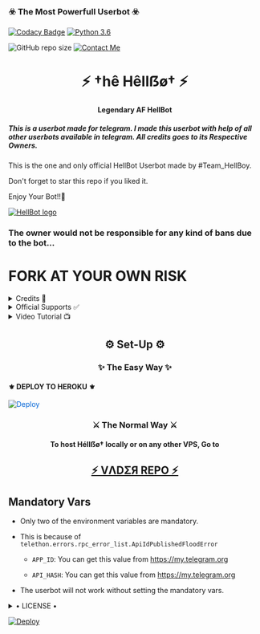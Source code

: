 <h3>☣️ The Most Powerfull Userbot ☣️</h3>

[![Codacy Badge](https://api.codacy.com/project/badge/Grade/f7c51539e67b483bb8d7749acca51d3a)](https://app.codacy.com/gh/HellBoy-OP/HellBot?utm_source=github.com&utm_medium=referral&utm_content=HellBoy-OP/HellBot&utm_campaign=Badge_Grade_Settings)
[![Python 3.6](https://img.shields.io/badge/Python-3.6%20or%20newer-blue.svg)](https://www.python.org/downloads/release/python-360/)

![GitHub repo size](https://img.shields.io/github/repo-size/HellBoy-OP/Hellbot)
[![Contact Me](https://img.shields.io/badge/Telegram-Contact%20Me-informational)](https://t.me/kraken_the_badass)

<h1 align="center">⚡ †hê Hêllẞø† ⚡</h1>

<h4 align="center">Legendary AF HellBot</h4>

<h5>This is a userbot made for telegram. I made this userbot with help of all other userbots available in telegram. All credits goes to its Respective Owners.</h5>

This is the one and only official HellBot Userbot made by #Team_HellBoy.

Don't forget to star this repo if you liked it.

Enjoy Your Bot!!💝

[![HellBot logo](https://telegra.ph/file/2165457cc7e428ff64919.jpg)](https://t.me/hellbot_official)

### The owner would not be responsible for any kind of bans due to the bot...

# FORK AT YOUR OWN RISK

<details>

  <summary> Credits 🏅 </summary>

• [JaaduBot](https://github.com/Amberyt/JaaduBot)

• [CatUserbot](https://github.com/sandy1709/catuserbot)

• [Uniborg](https://github.com/spechide/uniborg)

</details>

<details>

  <summary> Official Supports ✅ </summary>

```

Get help regarding setting up 

your Hêllẞø† in our official 

support Group and get updates

notifications in Update Channel.

```

<a href="https://t.me/HellBot_Official"><img src="https://img.shields.io/badge/Join-Support%20Channel-red.svg?style=for-the-badge&logo=Telegram"></a>

<a href="https://t.me/HellBot_Official_Chat"><img src="https://img.shields.io/badge/Join-Support%20Group-blue.svg?style=for-the-badge&logo=Telegram"></a>

</details>

<details>

  <summary> Video Tutorial 📺 </summary>

```

Official YouTube Channel Of Hêllẞø†.

Click on the link below to get tutorial on 

How To Deploy Hêllẞø†.

```

<a href="https://youtu.be/M2FQJq_sHp4"><img src="https://img.shields.io/badge/How%20To%20Deploy-blue.svg?logo=Youtube"></a>

<a href="https://youtu.be/M2FQJq_sHp4"><img src="https://img.shields.io/youtube/views/M2FQJq_sHp4?style=social"></a>

</details>

<h2 align="center">⚙️ Set-Up ⚙️</h2>

<h3 align="center">✨ The Easy Way ✨</h3>

<h4>⚜️ DEPLOY TO HEROKU ⚜️</h4>

<a href="https://dashboard.heroku.com/new?button-url=https%3A%2F%2Fgithub.com%2FHellBoy-OP%2FHellBot&template=https%3A%2F%2Fgithub.com%2FHellBoy-OP%2FHellBot" rel="nofollow" style="background-color: initial; box-sizing: border-box; color: #0366d6; text-decoration-line: none;"><img alt="Deploy" data-canonical-src="https://www.herokucdn.com/deploy/button.svg" src="https://camo.githubusercontent.com/83b0e95b38892b49184e07ad572c94c8038323fb/68747470733a2f2f7777772e6865726f6b7563646e2e636f6d2f6465706c6f792f627574746f6e2e737667" style="border-style: none; box-sizing: initial; max-width: 100%;" /></a></div>

</a>

<h3 align="center">⚔️ The Normal Way ⚔️</h3>

<h4 align="center">To host Héllẞø† locally or on any other VPS, Go to</h4>

<h2 align="center"> <a href="https://github.com/thevaders/vader">⚡ VΛDΣЯ REPO ⚡</a></h2>

## Mandatory Vars

- Only two of the environment variables are mandatory.

- This is because of `telethon.errors.rpc_error_list.ApiIdPublishedFloodError`

    - `APP_ID`:   You can get this value from https://my.telegram.org

    - `API_HASH`:   You can get this value from https://my.telegram.org

- The userbot will not work without setting the mandatory vars.

<details>

  <summary> • LICENSE • </summary>

![](https://www.gnu.org/graphics/gplv3-or-later.png)

Copyright (C) 2021 HellBoy-OP

Poject [HellBot](https://github.com/HellBoy-OP/HellBot) is free software: you can redistribute it and/or modify

it under the terms of the GNU General Public License as published by

the Free Software Foundation, either version 3 of the License, or

(at your option) any later version.

This program is distributed in the hope that it will be useful,

but WITHOUT ANY WARRANTY; without even the implied warranty of

MERCHANTABILITY or FITNESS FOR A PARTICULAR PURPOSE.  See the

GNU General Public License for more details.

You should have received a copy of the GNU General Public License

along with this program. If not, see <https://www.gnu.org/licenses/>.

</details>


 [![Deploy](https://www.herokucdn.com/deploy/button.svg)](https://heroku.com/deploy?template=https://github.com/majid-nex/NEXTRONBOT.git)


